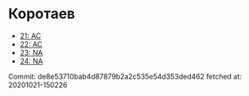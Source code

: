 # Коротаев
- [21: AC](21.md)
- [22: AC](22.md)
- [23: NA](23.md)
- [24: NA](24.md)

Commit: de8e53710bab4d87879b2a2c535e54d353ded462
 fetched at: 20201021-150226
